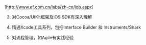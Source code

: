 
[http://www.ef.com.cn/labs/zh-cn/job.aspx]

3.  对Cocoa/UIKit框架及iOS SDK有深入理解

4.  精通Xcode工具系列，包括Interface Builder 和 Instruments/Shark

7.  对流程管理，如Agile有实践经验


